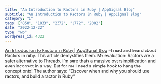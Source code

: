 ```yaml
---
title: "An Introduction to Ractors in Ruby | AppSignal Blog"
subtitle: "An Introduction to Ractors in Ruby | AppSignal Blog"
category: "1"
tags: ["850", "1033", "2372", "1772", "2002"]
date: "2022-12-22"
type: "wp"
wordpress_id: 4322
---
```

[ An Introduction to Ractors in Ruby | AppSignal Blog]( https://blog.appsignal.com/2022/08/24/an-introduction-to-ractors-in-ruby.html) –I read and heard about Ractors in ruby. This article demystifies them. My evaluation: Ractors are a safer alternative to Threads. I’m sure thats a massive oversimplification and even incorrect in a way. But for me I need a simple hook to hang the concept onto! The author says: “Discover when and why you should use ractors, and build a ractor in Ruby.”
